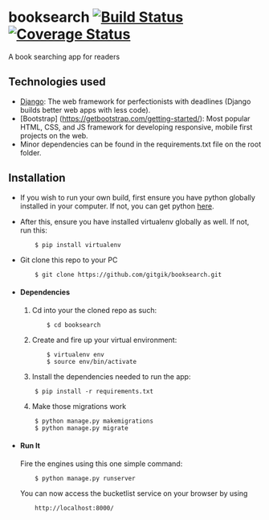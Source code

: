 # booksearch [![Build Status](https://travis-ci.org/gitgik/booksearch.svg?branch=master)](https://travis-ci.org/gitgik/booksearch) [![Coverage Status](https://coveralls.io/repos/github/gitgik/booksearch/badge.svg?branch=master)](https://coveralls.io/github/gitgik/booksearch?branch=master)
A book searching app for readers

## Technologies used
* [Django](https://www.djangoproject.com/): The web framework for perfectionists with deadlines (Django builds better web apps with less code).
* [Bootstrap] (https://getbootstrap.com/getting-started/): Most popular HTML, CSS, and JS framework for developing responsive, mobile first projects on the web.
* Minor dependencies can be found in the requirements.txt file on the root folder.


## Installation
* If you wish to run your own build, first ensure you have python globally installed in your computer. If not, you can get python [here](https://www.python.org").
* After this, ensure you have installed virtualenv globally as well. If not, run this:
    ```
        $ pip install virtualenv
    ```
* Git clone this repo to your PC
    ```
        $ git clone https://github.com/gitgik/booksearch.git
    ```


* #### Dependencies
    1. Cd into your the cloned repo as such:
        ```
            $ cd booksearch
        ```

    2. Create and fire up your virtual environment:
        ```
            $ virtualenv env
            $ source env/bin/activate
        ```
    3. Install the dependencies needed to run the app:
    ```
        $ pip install -r requirements.txt
    ```
    4. Make those migrations work
    ```
        $ python manage.py makemigrations
        $ python manage.py migrate
    ```

* #### Run It
    Fire the engines using this one simple command:
    ```
        $ python manage.py runserver
    ```
    You can now access the bucketlist service on your browser by using
    ```
        http://localhost:8000/
    ```
